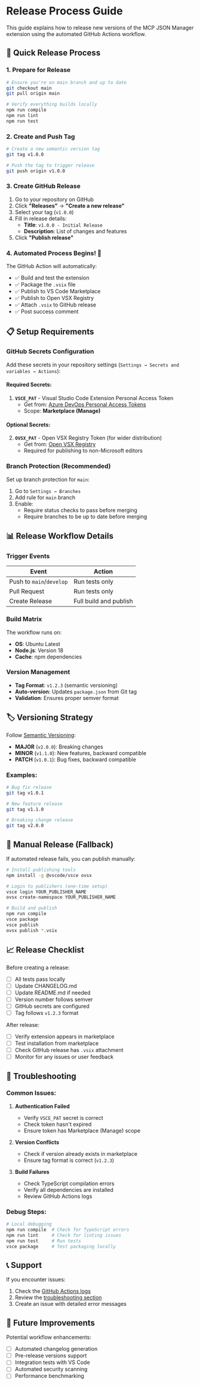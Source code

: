 # Release Process Guide

This guide explains how to release new versions of the MCP JSON Manager extension using the automated GitHub Actions workflow.

## 🚀 Quick Release Process

### 1. Prepare for Release

```bash
# Ensure you're on main branch and up to date
git checkout main
git pull origin main

# Verify everything builds locally
npm run compile
npm run lint
npm run test
```

### 2. Create and Push Tag

```bash
# Create a new semantic version tag
git tag v1.0.0

# Push the tag to trigger release
git push origin v1.0.0
```

### 3. Create GitHub Release

1. Go to your repository on GitHub
2. Click **"Releases"** → **"Create a new release"**
3. Select your tag (`v1.0.0`)
4. Fill in release details:
   - **Title**: `v1.0.0 - Initial Release`
   - **Description**: List of changes and features
5. Click **"Publish release"**

### 4. Automated Process Begins! 🤖

The GitHub Action will automatically:
- ✅ Build and test the extension
- ✅ Package the `.vsix` file
- ✅ Publish to VS Code Marketplace
- ✅ Publish to Open VSX Registry
- ✅ Attach `.vsix` to GitHub release
- ✅ Post success comment

## 📋 Setup Requirements

### GitHub Secrets Configuration

Add these secrets in your repository settings (`Settings → Secrets and variables → Actions`):

#### Required Secrets:

1. **`VSCE_PAT`** - Visual Studio Code Extension Personal Access Token
   - Get from: [Azure DevOps Personal Access Tokens](https://dev.azure.com/_usersSettings/tokens)
   - Scope: **Marketplace (Manage)**

#### Optional Secrets:

2. **`OVSX_PAT`** - Open VSX Registry Token (for wider distribution)
   - Get from: [Open VSX Registry](https://open-vsx.org/user-settings/tokens)
   - Required for publishing to non-Microsoft editors

### Branch Protection (Recommended)

Set up branch protection for `main`:
1. Go to `Settings → Branches`
2. Add rule for `main` branch
3. Enable:
   - Require status checks to pass before merging
   - Require branches to be up to date before merging

## 📊 Release Workflow Details

### Trigger Events

| Event | Action |
|-------|--------|
| Push to `main`/`develop` | Run tests only |
| Pull Request | Run tests only |
| Create Release | Full build and publish |

### Build Matrix

The workflow runs on:
- **OS**: Ubuntu Latest
- **Node.js**: Version 18
- **Cache**: npm dependencies

### Version Management

- **Tag Format**: `v1.2.3` (semantic versioning)
- **Auto-version**: Updates `package.json` from Git tag
- **Validation**: Ensures proper semver format

## 🏷️ Versioning Strategy

Follow [Semantic Versioning](https://semver.org/):

- **MAJOR** (`v2.0.0`): Breaking changes
- **MINOR** (`v1.1.0`): New features, backward compatible
- **PATCH** (`v1.0.1`): Bug fixes, backward compatible

### Examples:

```bash
# Bug fix release
git tag v1.0.1

# New feature release  
git tag v1.1.0

# Breaking change release
git tag v2.0.0
```

## 🔧 Manual Release (Fallback)

If automated release fails, you can publish manually:

```bash
# Install publishing tools
npm install -g @vscode/vsce ovsx

# Login to publishers (one-time setup)
vsce login YOUR_PUBLISHER_NAME
ovsx create-namespace YOUR_PUBLISHER_NAME

# Build and publish
npm run compile
vsce package
vsce publish
ovsx publish *.vsix
```

## 📈 Release Checklist

Before creating a release:

- [ ] All tests pass locally
- [ ] Update CHANGELOG.md
- [ ] Update README.md if needed
- [ ] Version number follows semver
- [ ] GitHub secrets are configured
- [ ] Tag follows `v1.2.3` format

After release:

- [ ] Verify extension appears in marketplace
- [ ] Test installation from marketplace
- [ ] Check GitHub release has `.vsix` attachment
- [ ] Monitor for any issues or user feedback

## 🚨 Troubleshooting

### Common Issues:

1. **Authentication Failed**
   - Verify `VSCE_PAT` secret is correct
   - Check token hasn't expired
   - Ensure token has Marketplace (Manage) scope

2. **Version Conflicts**
   - Check if version already exists in marketplace
   - Ensure tag format is correct (`v1.2.3`)

3. **Build Failures**
   - Check TypeScript compilation errors
   - Verify all dependencies are installed
   - Review GitHub Actions logs

### Debug Steps:

```bash
# Local debugging
npm run compile  # Check for TypeScript errors
npm run lint     # Check for linting issues
npm run test     # Run tests
vsce package     # Test packaging locally
```

## 📞 Support

If you encounter issues:
1. Check the [GitHub Actions logs](../../actions)
2. Review the [troubleshooting section](#troubleshooting)
3. Create an issue with detailed error messages

## 🔄 Future Improvements

Potential workflow enhancements:
- [ ] Automated changelog generation
- [ ] Pre-release versions support
- [ ] Integration tests with VS Code
- [ ] Automated security scanning
- [ ] Performance benchmarking